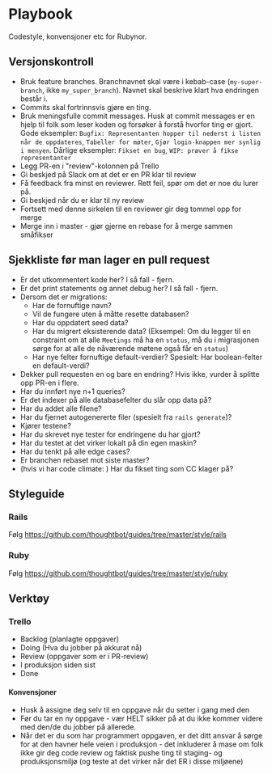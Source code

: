 # Playbook
Codestyle, konvensjoner etc for Rubynor.

## Versjonskontroll
- Bruk feature branches. Branchnavnet skal være i kebab-case (`my-super-branch`, ikke `my_super_branch`). Navnet skal beskrive klart hva endringen består i.
- Commits skal fortrinnsvis gjøre en ting.
- Bruk meningsfulle commit messages. Husk at commit messages er en hjelp til folk som leser koden og forsøker å forstå hvorfor ting er gjort. Gode eksempler: `Bugfix: Representanten hopper til nederst i listen når de oppdateres`, `Tabeller for møter`, `Gjør login-knappen mer synlig i menyen`. Dårlige eksempler: `Fikset en bug`, `WIP: prøver å fikse representanter`
- Legg PR-en i "review"-kolonnen på Trello
- Gi beskjed på Slack om at det er en PR klar til review
- Få feedback fra minst en reviewer. Rett feil, spør om det er noe du lurer på.
- Gi beskjed når du er klar til ny review
- Fortsett med denne sirkelen til en reviewer gir deg tommel opp for merge
- Merge inn i master - gjør gjerne en rebase for å merge sammen småfikser

## Sjekkliste før man lager en pull request
- Er det utkommentert kode her? I så fall - fjern.
- Er det print statements og annet debug her? I så fall - fjern.
- Dersom det er migrations:
  - Har de fornuftige navn?  
  - Vil de fungere uten å måtte resette databasen?
  - Har du oppdatert seed data? 
  - Har du migrert eksisterende data? (Eksempel: Om du legger til en constraint om at alle `Meetings` må ha en `status`, må du i migrasjonen sørge for at alle de nåværende møtene også får en `status`)
  - Har nye felter fornuftige default-verdier? Spesielt: Har boolean-felter en default-verdi?
- Dekker pull requesten en og bare en endring? Hvis ikke, vurder å splitte opp PR-en i flere.
- Har du innført nye n+1 queries?
- Er det indexer på alle databasefelter du slår opp data på?
- Har du addet alle filene?
- Har du fjernet autogenererte filer (spesielt fra `rails generate`)?
- Kjører testene?
- Har du skrevet nye tester for endringene du har gjort?
- Har du testet at det virker lokalt på din egen maskin?
- Har du tenkt på alle edge cases?
- Er branchen rebaset mot siste master?
- (hvis vi har code climate: ) Har du fikset ting som CC klager på?

## Styleguide

### Rails
Følg https://github.com/thoughtbot/guides/tree/master/style/rails

### Ruby
Følg https://github.com/thoughtbot/guides/tree/master/style/ruby


## Verktøy

### Trello
* Backlog (planlagte oppgaver)
* Doing (Hva du jobber på akkurat nå)
* Review (oppgaver som er i PR-review)
* I produksjon siden sist
* Done

#### Konvensjoner
* Husk å assigne deg selv til en oppgave når du setter i gang med den
* Før du tar en ny oppgave - vær HELT sikker på at du ikke kommer videre med den/de du jobber på allerede.
* Når det er du som har programmert oppgaven, er det ditt ansvar å sørge for at den havner hele veien i produksjon - det inkluderer å mase om folk ikke gir deg code review og faktisk pushe ting til staging- og produksjonsmiljø (og teste at det virker når det ER i disse miljøene)
